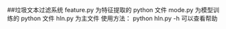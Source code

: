 ﻿##垃圾文本过滤系统
feature.py 	为特征提取的 python 文件
mode.py 	为模型训练的 python 文件
hln.py 		为主文件
使用方法：
python hln.py -h
可以查看帮助